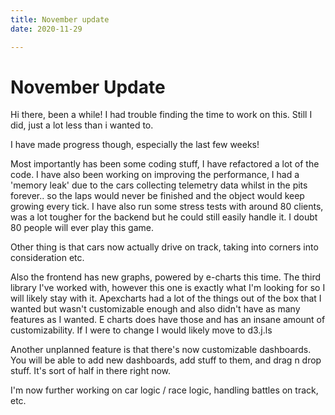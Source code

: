 ```yaml
---
title: November update
date: 2020-11-29

---
```


# November Update

Hi there, been a while! I had trouble finding the time to work on this. Still I did, just a lot less than i wanted to. 

I have made progress though, especially the last few weeks! 

Most importantly has been some coding stuff, I have refactored a lot of the code. I have also been working on improving the performance, I had a 'memory leak' due to the cars collecting telemetry data whilst in the pits forever.. so the laps would never be finished and the object would keep growing every tick. I have also run some stress tests with around 80 clients, was a lot tougher for the backend but he could still easily handle it. I doubt 80 people will ever play this game.

Other thing is that cars now actually drive on track, taking into corners into consideration etc.

Also the frontend has new graphs, powered by e-charts this time. The third library I've worked with, however this one is exactly what I'm looking for so I will likely stay with it. Apexcharts had a lot of the things out of the box that I wanted but wasn't customizable enough and also didn't have as many features as I wanted. E charts does have those and has an insane amount of customizability. If I were to change I would likely move to d3.j.ls

Another unplanned feature is that there's now customizable dashboards. You will be able to add new dashboards, add stuff to them, and drag n drop stuff. It's sort of half in there right now. 



I'm now further working on car logic / race logic, handling battles on track, etc.

